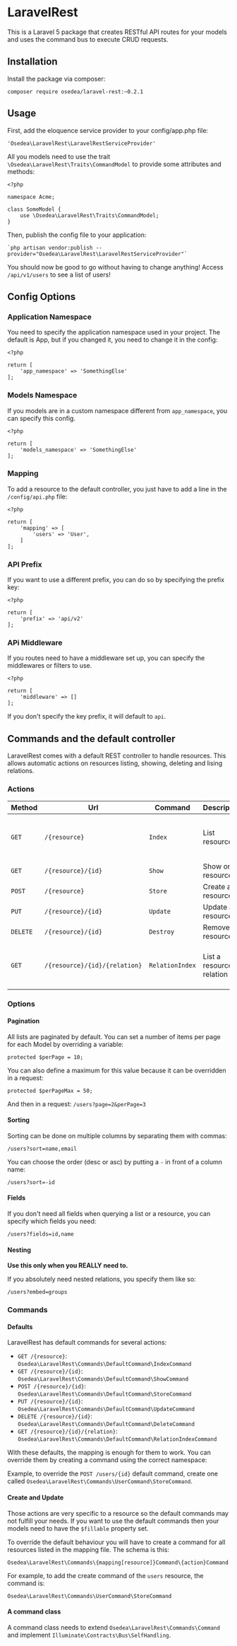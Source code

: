 # LaravelRest

This is a Laravel 5 package that creates RESTful API routes for your models and uses the command bus to execute CRUD requests.

## Installation

Install the package via composer:

    composer require osedea/laravel-rest:~0.2.1

## Usage

First, add the eloquence service provider to your config/app.php file:

    'Osedea\LaravelRest\LaravelRestServiceProvider'

All you models need to use the trait `\Osedea\LaravelRest\Traits\CommandModel` to provide some attributes and methods:

```
<?php

namespace Acme;

class SomeModel {
    use \Osedea\LaravelRest\Traits\CommandModel;
}

```

Then, publish the config file to your application:

    `php artisan vendor:publish --provider="Osedea\LaravelRest\LaravelRestServiceProvider"`

You should now be good to go without having to change anything! Access `/api/v1/users` to see a list of users!

## Config Options

### Application Namespace

You need to specify the application namespace used in your project. The default is App, but if you changed it, you need to change it in the config:

```
<?php

return [
    'app_namespace' => 'SomethingElse'
];
```

### Models Namespace

If you models are in a custom namespace different from `app_namespace`, you can specify this config.

```
<?php

return [
    'models_namespace' => 'SomethingElse'
];
```

### Mapping

To add a resource to the default controller, you just have to add a line in the `/config/api.php` file:

```
<?php

return [
    'mapping' => [
        'users' => 'User',
    ]
];
```

### API Prefix

If you want to use a different prefix, you can do so by specifying the prefix key:

```
<?php

return [
    'prefix' => 'api/v2'
];
```

### APi Middleware

If you routes need to have a middleware set up, you can specify the middlewares
or filters to use.

```
<?php

return [
    'middleware' => []
];
```


If you don't specify the key prefix, it will default to `api`.

## Commands and the default controller

LaravelRest comes with a default REST controller to handle resources.
This allows automatic actions on resources listing, showing, deleting and lising relations.

### Actions

| Method   | Url                           | Command         | Description              | Options                            |
| -------- | ----------------------------- | --------------- | ------------------------ | ---------------------------------- |
| `GET`    | `/{resource}`                 | `Index`         | List resources           | page, perPage, sort, fields, embed |
| `GET`    | `/{resource}/{id}`            | `Show`          | Show one resource        | fields, embed                      |
| `POST`   | `/{resource}`                 | `Store`         | Create a resource        |                                    |
| `PUT`    | `/{resource}/{id}`            | `Update`        | Update a resource        |                                    |
| `DELETE` | `/{resource}/{id}`            | `Destroy`       | Remove a resource        |                                    |
| `GET`    | `/{resource}/{id}/{relation}` | `RelationIndex` | List a resource relation | page, perPage, sort, fields, embed |

### Options

#### Pagination

All lists are paginated by default.
You can set a number of items per page for each Model by overriding a variable:

```
protected $perPage = 10;
```

You can also define a maximum for this value because it can be overridden in a request:

```
protected $perPageMax = 50;
```

And then in a request: `/users?page=2&perPage=3`

#### Sorting

Sorting can be done on multiple columns by separating them with commas:

`/users?sort=name,email`

You can choose the order (desc or asc) by putting a `-` in front of a column name:

`/users?sort=-id`

#### Fields

If you don't need all fields when querying a list or a resource, you can specify which fields you need:

`/users?fields=id,name`

#### Nesting

**Use this only when you REALLY need to.**

If you absolutely need nested relations, you specify them like so:

`/users?embed=groups`

### Commands

#### Defaults

LaravelRest has default commands for several actions:

 * `GET /{resource}`: `Osedea\LaravelRest\Commands\DefaultCommand\IndexCommand`
 * `GET /{resource}/{id}`: `Osedea\LaravelRest\Commands\DefaultCommand\ShowCommand`
 * `POST /{resource}/{id}`: `Osedea\LaravelRest\Commands\DefaultCommand\StoreCommand`
 * `PUT /{resource}/{id}`: `Osedea\LaravelRest\Commands\DefaultCommand\UpdateCommand`
 * `DELETE /{resource}/{id}`: `Osedea\LaravelRest\Commands\DefaultCommand\DeleteCommand`
 * `GET /{resource}/{id}/{relation}`: `Osedea\LaravelRest\Commands\DefaultCommand\RelationIndexCommand`

With these defaults, the mapping is enough for them to work. You can override them by creating a command using the
correct namespace:

Example, to override the `POST /users/{id}` default command, create one called `Osedea\LaravelRest\Commands\UserCommand\StoreCommand`.

#### Create and Update

Those actions are very specific to a resource so the default commands may not fulfill your needs.
If you want to use the default commands then your models need to have the `$fillable` property set.

To override the default behaviour you will have to create a command for all resources listed in the mapping file. The schema is this:

`Osedea\LaravelRest\Commands\{mapping[resource]}Command\{action}Command`

For example, to add the create command of the `users` resource, the command is:

`Osedea\LaravelRest\Commands\UserCommand\StoreCommand`

#### A command class

A command class needs to extend `Osedea\LaravelRest\Commands\Command` and implement `Illuminate\Contracts\Bus\SelfHandling`.
